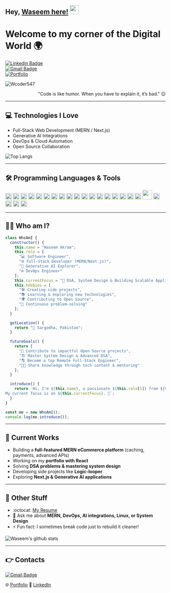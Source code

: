 ## Hey, [Waseem here!](https://github.com/Wcoder547) <img src="https://media.giphy.com/media/hvRJCLFzcasrR4ia7z/giphy.gif" width="28px" height="28px">

<h1>Welcome to my corner of the Digital World 🌍</h1>

[![Linkedin Badge](https://img.shields.io/badge/-WaseemAkram-blue?style=flat-square&logo=Linkedin&logoColor=white&link=https://www.linkedin.com/in/wasim-akram-dev/)](https://www.linkedin.com/in/wasim-akram-dev/)  
[![Gmail Badge](https://img.shields.io/badge/-malikwaseemshzad@gmail.com-c14438?style=flat-square&logo=Gmail&logoColor=white&link=mailto:malikwaseemshzad@gmail.com)](mailto:malikwaseemshzad@gmail.com)  
[![Portfolio](https://img.shields.io/badge/-Portfolio-black?style=flat-square&logo=react&logoColor=white&link=https://waseemmalikportfolio.netlify.app)](https://waseemmalikportfolio.netlify.app)  

<p align="left"> <img src="https://komarev.com/ghpvc/?username=Wcoder547" alt="Wcoder547" /> </p>

<div align="right">"Code is like humor. When you have to explain it, it’s bad." 😉</div>

---

## 💻 Technologies I Love

* Full-Stack Web Development (MERN / Next.js)
* Generative AI Integrations
* DevOps & Cloud Automation
* Open Source Collaboration

![Top Langs](https://github-readme-stats.vercel.app/api/top-langs/?username=Wcoder547&layout=compact)

---

## 🛠 Programming Languages & Tools
<p align="left">
  <img src="https://cdn.jsdelivr.net/gh/devicons/devicon/icons/react/react-original.svg" width="20"/>
  <img src="https://cdn.jsdelivr.net/gh/devicons/devicon/icons/javascript/javascript-original.svg" width="20"/>
  <img src="https://cdn.jsdelivr.net/gh/devicons/devicon/icons/typescript/typescript-original.svg" width="20"/>
  <img src="https://cdn.jsdelivr.net/gh/devicons/devicon/icons/html5/html5-original.svg" width="20"/>
  <img src="https://cdn.jsdelivr.net/gh/devicons/devicon/icons/css3/css3-original.svg" width="20"/>
  <img src="https://cdn.jsdelivr.net/gh/devicons/devicon/icons/sass/sass-original.svg" width="20"/>
  <img src="https://cdn.jsdelivr.net/gh/devicons/devicon/icons/bootstrap/bootstrap-original.svg" width="20"/>
  <img src="https://cdn.jsdelivr.net/gh/devicons/devicon/icons/tailwindcss/tailwindcss-original.svg" width="20"/>
  <img src="https://cdn.jsdelivr.net/gh/devicons/devicon/icons/nodejs/nodejs-original.svg" width="20"/>
  <img src="https://cdn.jsdelivr.net/gh/devicons/devicon/icons/express/express-original.svg" width="20"/>
  <img src="https://cdn.jsdelivr.net/gh/devicons/devicon/icons/php/php-original.svg" width="20"/>
  <img src="https://cdn.jsdelivr.net/gh/devicons/devicon/icons/laravel/laravel-original.svg" width="20"/>
  <img src="https://cdn.jsdelivr.net/gh/devicons/devicon/icons/mongodb/mongodb-original.svg" width="20"/>
  <img src="https://cdn.jsdelivr.net/gh/devicons/devicon/icons/mysql/mysql-original.svg" width="20"/>
  <img src="https://cdn.jsdelivr.net/gh/devicons/devicon/icons/redis/redis-original.svg" width="20"/>
  <img src="https://cdn.jsdelivr.net/gh/devicons/devicon/icons/git/git-original.svg" width="20"/>
  <img src="https://cdn.jsdelivr.net/gh/devicons/devicon/icons/github/github-original.svg" width="20"/>
  <img src="https://cdn.jsdelivr.net/gh/devicons/devicon/icons/docker/docker-original.svg" width="20"/>
  <img src="https://cdn.jsdelivr.net/gh/devicons/devicon/icons/amazonwebservices/amazonwebservices-original-wordmark.svg" width="30"/>
  <img src="https://cdn.jsdelivr.net/gh/devicons/devicon/icons/vscode/vscode-original.svg" width="20"/>
  <img src="https://cdn.jsdelivr.net/gh/devicons/devicon/icons/wordpress/wordpress-plain.svg" width="20"/>
  <img src="https://cdn.jsdelivr.net/gh/devicons/devicon/icons/python/python-original.svg" width="20"/>
  <img src="https://cdn.jsdelivr.net/gh/devicons/devicon/icons/googlecloud/googlecloud-original.svg" width="20"/>
</p>



---

## 👨‍💻 Who am I?

```javascript
class WhoAmI {
  constructor() {
    this.name = "Waseem Akram";
    this.role = [
      "💻 Software Engineer",
      "🌐 Full-Stack Developer (MERN/Next.js)",
      "🤖 Generative AI Explorer",
      "⚙️ DevOps Engineer"
    ];
    this.currentFocus = "🚀 DSA, System Design & Building Scalable Applications";
    this.hobbies = [
      "🛠 Creating side projects",
      "📚 Learning & exploring new technologies",
      "🌍 Contributing to Open Source",
      "🎯 Continuous problem-solving"
    ];
  }

  getLocation() {
    return "📍 Sargodha, Pakistan";
  }

  futureGoals() {
    return [
      "🤝 Contribute to impactful Open Source projects",
      "🏗 Master System Design & Advanced DSA",
      "🌎 Become a top Remote Full-Stack Engineer",
      "🧑‍🏫 Share knowledge through tech content & mentoring"
    ];
  }

  introduce() {
    return `Hi, I'm ${this.name}, a passionate ${this.role[1]} from ${this.getLocation()}. 
My current focus is on ${this.currentFocus}. 🚀`;
  }
}

const me = new WhoAmI();
console.log(me.introduce());
````

---

## 🔭 Current Works

* Building a **full-featured MERN eCommerce platform** (caching, payments, advanced APIs)
* Working on my **portfolio with React**
* Solving **DSA problems & mastering system design**
* Developing side projects like **Logic-looper**
* Exploring **Next.js & Generative AI applications**

---

## 📄 Other Stuff

* \:octocat: [My Resume](https://drive.google.com/) 
* 💬 Ask me about **MERN, DevOps, AI integrations, Linux, or System Design**
* ⚡ Fun fact: I sometimes break code just to rebuild it cleaner!

![Waseem's github stats](https://github-readme-stats.vercel.app/api?username=Wcoder547\&show_icons=true\&hide=issues)

---

## 👉 Contacts
[![Gmail Badge](https://img.shields.io/badge/-malikwaseemshzad@gmail.com-c14438?style=flat-square&logo=Gmail&logoColor=white&link=mailto:malikwaseemshzad@gmail.com)](mailto:malikwaseemshzad@gmail.com)

🌐 [Portfolio](https://waseemmalikportfolio.netlify.app)
🔗 [LinkedIn](https://www.linkedin.com/in/wasim-akram-dev/)

